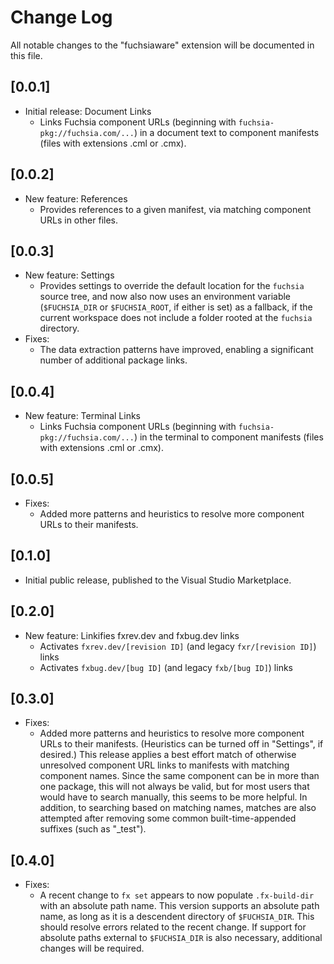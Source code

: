 # Change Log

All notable changes to the "fuchsiaware" extension will be documented in this file.

## [0.0.1]

- Initial release: Document Links
  * Links Fuchsia component URLs (beginning with `fuchsia-pkg://fuchsia.com/...`) in a document text
    to component manifests (files with extensions .cml or .cmx).

## [0.0.2]

- New feature: References
  * Provides references to a given manifest, via matching component URLs in other files.

## [0.0.3]

- New feature: Settings
  * Provides settings to override the default location for the `fuchsia` source tree, and now also
    now uses an environment variable (`$FUCHSIA_DIR` or `$FUCHSIA_ROOT`, if either is set) as a
    fallback, if the current workspace does not include a folder rooted at the `fuchsia` directory.
- Fixes:
  * The data extraction patterns have improved, enabling a significant number of additional package
    links.

## [0.0.4]

- New feature: Terminal Links
  * Links Fuchsia component URLs (beginning with `fuchsia-pkg://fuchsia.com/...`) in the terminal
    to component manifests (files with extensions .cml or .cmx).

## [0.0.5]

- Fixes:
  * Added more patterns and heuristics to resolve more component URLs to their manifests.

## [0.1.0]

- Initial public release, published to the Visual Studio Marketplace.

## [0.2.0]

- New feature: Linkifies fxrev.dev and fxbug.dev links
  * Activates `fxrev.dev/[revision ID]` (and legacy `fxr/[revision ID]`) links
  * Activates `fxbug.dev/[bug ID]` (and legacy `fxb/[bug ID]`) links

## [0.3.0]

- Fixes:
  * Added more patterns and heuristics to resolve more component URLs to their manifests.
    (Heuristics can be turned off in "Settings", if desired.) This release applies a best effort
    match of otherwise unresolved component URL links to manifests with matching component names.
    Since the same component can be in more than one package, this will not always be valid, but
    for most users that would have to search manually, this seems to be more helpful. In addition,
    to searching based on matching names, matches are also attempted after removing some common
    built-time-appended suffixes (such as "_test").

## [0.4.0]

- Fixes:
  * A recent change to `fx set` appears to now populate `.fx-build-dir` with an absolute path name.
    This version supports an absolute path name, as long as it is a descendent directory of
    `$FUCHSIA_DIR`. This should resolve errors related to the recent change. If support for absolute
    paths external to `$FUCHSIA_DIR` is also necessary, additional changes will be required.
